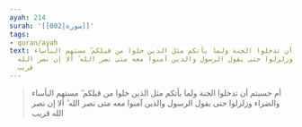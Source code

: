 ```yaml
---
ayah: 214
surah: '[[002|سورة]]'
tags:
- quran/ayah
text: أم حسبتم أن تدخلوا الجنة ولما يأتكم مثل الذين خلوا من قبلكم ۖ مستهم البأساء
  والضراء وزلزلوا حتى يقول الرسول والذين آمنوا معه متى نصر الله ۗ ألا إن نصر الله
  قريب
---
```

> أم حسبتم أن تدخلوا الجنة ولما يأتكم مثل الذين خلوا من قبلكم ۖ مستهم البأساء والضراء وزلزلوا حتى يقول الرسول والذين آمنوا معه متى نصر الله ۗ ألا إن نصر الله قريب
